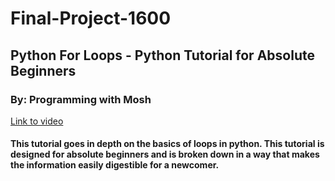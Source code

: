 # Final-Project-1600
## Python For Loops - Python Tutorial for Absolute Beginners
### By: Programming with Mosh
[Link to video](https://youtu.be/94UHCEmprCY)
#### This tutorial goes in depth on the basics of loops in python. This tutorial is designed for absolute beginners and is broken down in a way that makes the information easily digestible for a newcomer.

